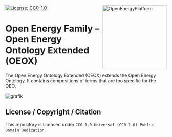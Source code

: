 ﻿<a href="https://openenergy-platform.org/"><img align="right" width="200" height="200" src="https://avatars2.githubusercontent.com/u/37101913?s=400&u=9b593cfdb6048a05ea6e72d333169a65e7c922be&v=4" alt="OpenEnergyPlatform"></a>

[![License: CC0-1.0](https://img.shields.io/badge/License-CC0%201.0-lightgrey.svg)](http://creativecommons.org/publicdomain/zero/1.0/)

# Open Energy Family – Open Energy Ontology Extended (OEOX)

The Open Energy Ontology Extended (OEOX) extends the Open Energy Ontology. It contains compositions of terms that are too specific for the OEO.

![grafik](https://github.com/OpenEnergyPlatform/oeo-extended/assets/38690039/7fddb3d5-ae7f-400d-bae6-da8d8bfb04b6)


## License / Copyright / Citation

This repository is licensed under `CC0 1.0 Universal (CC0 1.0) Public Domain Dedication`.
